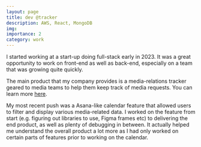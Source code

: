 ```yaml
---
layout: page
title: dev @tracker
description: AWS, React, MongoDB
img: 
importance: 2
category: work
---
```


I started working at a start-up doing full-stack early in 2023. It was a great opportunity to work on front-end as well as back-end, especially on a team that was growing quite quickly. 

The main product that my company provides is a media-relations tracker geared to media teams to help them keep track of media requests. You can learn more [here](https://www.broadsighttracker.ca/).

My most recent push was a Asana-like calendar feature that allowed users to filter and display various media-related data. I worked on the feature from start (e.g. figuring out libraries to use, Figma frames etc) to delivering the end product, as well as plenty of debugging in between. It actually helped me understand the overall product a lot more as I had only worked on certain parts of features prior to working on the calendar. 


